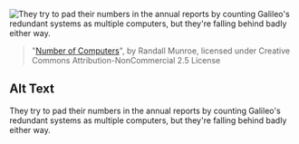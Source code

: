 ![They try to pad their numbers in the annual reports by counting Galileo's redundant systems as multiple computers, but they're falling behind badly either way.](https://imgs.xkcd.com/comics/number_of_computers.png)
> "[Number of Computers](https://xkcd.com/1727/)", by Randall Munroe, licensed under Creative Commons Attribution-NonCommercial 2.5 License

## Alt Text
They try to pad their numbers in the annual reports by counting Galileo's redundant systems as multiple computers, but they're falling behind badly either way.
